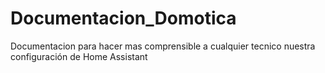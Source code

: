 # Documentacion_Domotica
Documentacion para hacer mas comprensible a cualquier tecnico nuestra configuración de Home Assistant 

